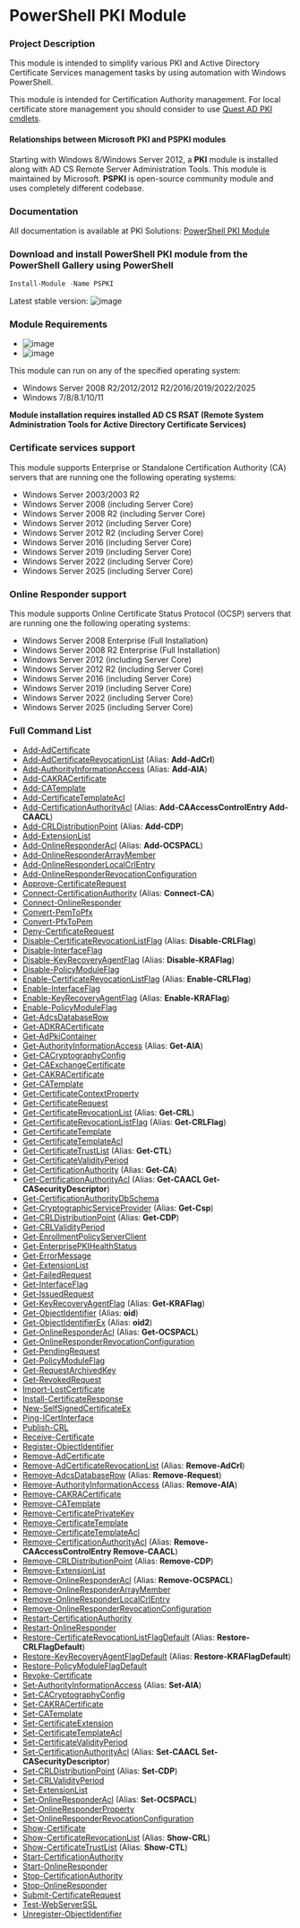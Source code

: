 # PowerShell PKI Module

### Project Description

This module is intended to simplify various PKI and Active Directory Certificate Services management tasks by using automation with Windows PowerShell.

This module is intended for Certification Authority management. For local certificate store management you should consider to use [Quest AD PKI cmdlets](http://www.quest.com/powershell/activeroles-server.aspx).

#### Relationships between Microsoft PKI and PSPKI modules

Starting with Windows 8/Windows Server 2012, a **PKI** module is installed along with AD CS Remote Server Administration Tools. This module is maintained by Microsoft. **PSPKI** is open-source community module and uses completely different codebase.

### Documentation

All documentation is available at PKI Solutions: [PowerShell PKI Module](https://www.pkisolutions.com/tools/pspki/)

### Download and install PowerShell PKI module from the PowerShell Gallery using PowerShell
```PowerShell
Install-Module -Name PSPKI
```
Latest stable version: ![image](https://img.shields.io/powershellgallery/v/PSPKI)

### Module Requirements

* ![image](https://img.shields.io/badge/PowerShell-3.0-blue.svg)
* ![image](https://img.shields.io/badge/.NET_Framework-4.7.2-blue.svg)

This module can run on any of the specified operating system:
* Windows Server 2008 R2/2012/2012 R2/2016/2019/2022/2025
* Windows 7/8/8.1/10/11

**Module installation requires installed AD CS RSAT (Remote System Administration Tools for Active Directory Certificate Services)**

### Certificate services support

This module supports Enterprise or Standalone Certification Authority (CA) servers that are running one the following operating systems:
* Windows Server 2003/2003 R2
* Windows Server 2008 (including Server Core)
* Windows Server 2008 R2 (including Server Core)
* Windows Server 2012 (including Server Core)
* Windows Server 2012 R2 (including Server Core)
* Windows Server 2016 (including Server Core)
* Windows Server 2019 (including Server Core)
* Windows Server 2022 (including Server Core)
* Windows Server 2025 (including Server Core)

### Online Responder support

This module supports Online Certificate Status Protocol (OCSP) servers that are running one the following operating systems:
* Windows Server 2008 Enterprise (Full Installation)
* Windows Server 2008 R2 Enterprise (Full Installation)
* Windows Server 2012 (including Server Core)
* Windows Server 2012 R2 (including Server Core)
* Windows Server 2016 (including Server Core)
* Windows Server 2019 (including Server Core)
* Windows Server 2022 (including Server Core)
* Windows Server 2025 (including Server Core)

### Full Command List ###
* [Add-AdCertificate](https://www.sysadmins.lv/projects/pspki/Add-AdCertificate.aspx)
* [Add-AdCertificateRevocationList](https://www.sysadmins.lv/projects/pspki/Add-AdCertificateRevocationList.aspx) (Alias: **Add-AdCrl**)
* [Add-AuthorityInformationAccess](https://www.sysadmins.lv/projects/pspki/Add-AuthorityInformationAccess.aspx) (Alias: **Add-AIA**)
* [Add-CAKRACertificate](https://www.sysadmins.lv/projects/pspki/Add-CAKRACertificate.aspx)
* [Add-CATemplate](https://www.sysadmins.lv/projects/pspki/Add-CATemplate.aspx)
* [Add-CertificateTemplateAcl](https://www.sysadmins.lv/projects/pspki/Add-CertificateTemplateAcl.aspx)
* [Add-CertificationAuthorityAcl](https://www.sysadmins.lv/projects/pspki/Add-CertificationAuthorityAcl.aspx) (Alias: **Add-CAAccessControlEntry Add-CAACL**)
* [Add-CRLDistributionPoint](https://www.sysadmins.lv/projects/pspki/Add-CRLDistributionPoint.aspx) (Alias: **Add-CDP**)
* [Add-ExtensionList](https://www.sysadmins.lv/projects/pspki/Add-ExtensionList.aspx)
* [Add-OnlineResponderAcl](https://www.sysadmins.lv/projects/pspki/Add-OnlineResponderAcl.aspx) (Alias: **Add-OCSPACL**)
* [Add-OnlineResponderArrayMember](https://www.sysadmins.lv/projects/pspki/Add-OnlineResponderArrayMember.aspx)
* [Add-OnlineResponderLocalCrlEntry](https://www.sysadmins.lv/projects/pspki/Add-OnlineResponderLocalCrlEntry.aspx)
* [Add-OnlineResponderRevocationConfiguration](https://www.sysadmins.lv/projects/pspki/Add-OnlineResponderRevocationConfiguration.aspx)
* [Approve-CertificateRequest](https://www.sysadmins.lv/projects/pspki/Approve-CertificateRequest.aspx)
* [Connect-CertificationAuthority](https://www.sysadmins.lv/projects/pspki/Connect-CertificationAuthority.aspx) (Alias: **Connect-CA**)
* [Connect-OnlineResponder](https://www.sysadmins.lv/projects/pspki/Connect-OnlineResponder.aspx)
* [Convert-PemToPfx](https://www.sysadmins.lv/projects/pspki/Convert-PemToPfx.aspx)
* [Convert-PfxToPem](https://www.sysadmins.lv/projects/pspki/Convert-PfxToPem.aspx)
* [Deny-CertificateRequest](https://www.sysadmins.lv/projects/pspki/Deny-CertificateRequest.aspx)
* [Disable-CertificateRevocationListFlag](https://www.sysadmins.lv/projects/pspki/Disable-CertificateRevocationListFlag.aspx) (Alias: **Disable-CRLFlag**)
* [Disable-InterfaceFlag](https://www.sysadmins.lv/projects/pspki/Disable-InterfaceFlag.aspx)
* [Disable-KeyRecoveryAgentFlag](https://www.sysadmins.lv/projects/pspki/Disable-KeyRecoveryAgentFlag.aspx) (Alias: **Disable-KRAFlag**)
* [Disable-PolicyModuleFlag](https://www.sysadmins.lv/projects/pspki/Disable-PolicyModuleFlag.aspx)
* [Enable-CertificateRevocationListFlag](https://www.sysadmins.lv/projects/pspki/Enable-CertificateRevocationListFlag.aspx) (Alias: **Enable-CRLFlag**)
* [Enable-InterfaceFlag](https://www.sysadmins.lv/projects/pspki/Enable-InterfaceFlag.aspx)
* [Enable-KeyRecoveryAgentFlag](https://www.sysadmins.lv/projects/pspki/Enable-KeyRecoveryAgentFlag.aspx) (Alias: **Enable-KRAFlag**)
* [Enable-PolicyModuleFlag](https://www.sysadmins.lv/projects/pspki/Enable-PolicyModuleFlag.aspx)
* [Get-AdcsDatabaseRow](https://www.sysadmins.lv/projects/pspki/Get-AdcsDatabaseRow.aspx)
* [Get-ADKRACertificate](https://www.sysadmins.lv/projects/pspki/Get-ADKRACertificate.aspx)
* [Get-AdPkiContainer](https://www.sysadmins.lv/projects/pspki/Get-AdPkiContainer.aspx)
* [Get-AuthorityInformationAccess](https://www.sysadmins.lv/projects/pspki/Get-AuthorityInformationAccess.aspx) (Alias: **Get-AIA**)
* [Get-CACryptographyConfig](https://www.sysadmins.lv/projects/pspki/Get-CACryptographyConfig.aspx)
* [Get-CAExchangeCertificate](https://www.sysadmins.lv/projects/pspki/Get-CAExchangeCertificate.aspx)
* [Get-CAKRACertificate](https://www.sysadmins.lv/projects/pspki/Get-CAKRACertificate.aspx)
* [Get-CATemplate](https://www.sysadmins.lv/projects/pspki/Get-CATemplate.aspx)
* [Get-CertificateContextProperty](https://www.sysadmins.lv/projects/pspki/Get-CertificateContextProperty.aspx)
* [Get-CertificateRequest](https://www.sysadmins.lv/projects/pspki/Get-CertificateRequest.aspx)
* [Get-CertificateRevocationList](https://www.sysadmins.lv/projects/pspki/Get-CertificateRevocationList.aspx) (Alias: **Get-CRL**)
* [Get-CertificateRevocationListFlag](https://www.sysadmins.lv/projects/pspki/Get-CertificateRevocationListFlag.aspx) (Alias: **Get-CRLFlag**)
* [Get-CertificateTemplate](https://www.sysadmins.lv/projects/pspki/Get-CertificateTemplate.aspx)
* [Get-CertificateTemplateAcl](https://www.sysadmins.lv/projects/pspki/Get-CertificateTemplateAcl.aspx)
* [Get-CertificateTrustList](https://www.sysadmins.lv/projects/pspki/Get-CertificateTrustList.aspx) (Alias: **Get-CTL**)
* [Get-CertificateValidityPeriod](https://www.sysadmins.lv/projects/pspki/Get-CertificateValidityPeriod.aspx)
* [Get-CertificationAuthority](https://www.sysadmins.lv/projects/pspki/Get-CertificationAuthority.aspx) (Alias: **Get-CA**)
* [Get-CertificationAuthorityAcl](https://www.sysadmins.lv/projects/pspki/Get-CertificationAuthorityAcl.aspx) (Alias: **Get-CAACL Get-CASecurityDescriptor**)
* [Get-CertificationAuthorityDbSchema](https://www.sysadmins.lv/projects/pspki/Get-CertificationAuthorityDbSchema.aspx)
* [Get-CryptographicServiceProvider](https://www.sysadmins.lv/projects/pspki/Get-CryptographicServiceProvider.aspx) (Alias: **Get-Csp**)
* [Get-CRLDistributionPoint](https://www.sysadmins.lv/projects/pspki/Get-CRLDistributionPoint.aspx) (Alias: **Get-CDP**)
* [Get-CRLValidityPeriod](https://www.sysadmins.lv/projects/pspki/Get-CRLValidityPeriod.aspx)
* [Get-EnrollmentPolicyServerClient](https://www.sysadmins.lv/projects/pspki/Get-EnrollmentPolicyServerClient.aspx)
* [Get-EnterprisePKIHealthStatus](https://www.sysadmins.lv/projects/pspki/Get-EnterprisePKIHealthStatus.aspx)
* [Get-ErrorMessage](https://www.sysadmins.lv/projects/pspki/Get-ErrorMessage.aspx)
* [Get-ExtensionList](https://www.sysadmins.lv/projects/pspki/Get-ExtensionList.aspx)
* [Get-FailedRequest](https://www.sysadmins.lv/projects/pspki/Get-FailedRequest.aspx)
* [Get-InterfaceFlag](https://www.sysadmins.lv/projects/pspki/Get-InterfaceFlag.aspx)
* [Get-IssuedRequest](https://www.sysadmins.lv/projects/pspki/Get-IssuedRequest.aspx)
* [Get-KeyRecoveryAgentFlag](https://www.sysadmins.lv/projects/pspki/Get-KeyRecoveryAgentFlag.aspx) (Alias: **Get-KRAFlag**)
* [Get-ObjectIdentifier](https://www.sysadmins.lv/projects/pspki/Get-ObjectIdentifier.aspx) (Alias: **oid**)
* [Get-ObjectIdentifierEx](https://www.sysadmins.lv/projects/pspki/Get-ObjectIdentifierEx.aspx) (Alias: **oid2**)
* [Get-OnlineResponderAcl](https://www.sysadmins.lv/projects/pspki/Get-OnlineResponderAcl.aspx) (Alias: **Get-OCSPACL**)
* [Get-OnlineResponderRevocationConfiguration](https://www.sysadmins.lv/projects/pspki/Get-OnlineResponderRevocationConfiguration.aspx)
* [Get-PendingRequest](https://www.sysadmins.lv/projects/pspki/Get-PendingRequest.aspx)
* [Get-PolicyModuleFlag](https://www.sysadmins.lv/projects/pspki/Get-PolicyModuleFlag.aspx)
* [Get-RequestArchivedKey](https://www.sysadmins.lv/projects/pspki/Get-RequestArchivedKey.aspx)
* [Get-RevokedRequest](https://www.sysadmins.lv/projects/pspki/Get-RevokedRequest.aspx)
* [Import-LostCertificate](https://www.sysadmins.lv/projects/pspki/Import-LostCertificate.aspx)
* [Install-CertificateResponse](https://www.sysadmins.lv/projects/pspki/Install-CertificateResponse.aspx)
* [New-SelfSignedCertificateEx](https://www.sysadmins.lv/projects/pspki/New-SelfSignedCertificateEx.aspx)
* [Ping-ICertInterface](https://www.sysadmins.lv/projects/pspki/Ping-ICertInterface.aspx)
* [Publish-CRL](https://www.sysadmins.lv/projects/pspki/Publish-CRL.aspx)
* [Receive-Certificate](https://www.sysadmins.lv/projects/pspki/Receive-Certificate.aspx)
* [Register-ObjectIdentifier](https://www.sysadmins.lv/projects/pspki/Register-ObjectIdentifier.aspx)
* [Remove-AdCertificate](https://www.sysadmins.lv/projects/pspki/Remove-AdCertificate.aspx)
* [Remove-AdCertificateRevocationList](https://www.sysadmins.lv/projects/pspki/Remove-AdCertificateRevocationList.aspx) (Alias: **Remove-AdCrl**)
* [Remove-AdcsDatabaseRow](https://www.sysadmins.lv/projects/pspki/Remove-AdcsDatabaseRow.aspx) (Alias: **Remove-Request**)
* [Remove-AuthorityInformationAccess](https://www.sysadmins.lv/projects/pspki/Remove-AuthorityInformationAccess.aspx) (Alias: **Remove-AIA**)
* [Remove-CAKRACertificate](https://www.sysadmins.lv/projects/pspki/Remove-CAKRACertificate.aspx)
* [Remove-CATemplate](https://www.sysadmins.lv/projects/pspki/Remove-CATemplate.aspx)
* [Remove-CertificatePrivateKey](https://www.sysadmins.lv/projects/pspki/Remove-CertificatePrivateKey.aspx)
* [Remove-CertificateTemplate](https://www.sysadmins.lv/projects/pspki/Remove-CertificateTemplate.aspx)
* [Remove-CertificateTemplateAcl](https://www.sysadmins.lv/projects/pspki/Remove-CertificateTemplateAcl.aspx)
* [Remove-CertificationAuthorityAcl](https://www.sysadmins.lv/projects/pspki/Remove-CertificationAuthorityAcl.aspx) (Alias: **Remove-CAAccessControlEntry Remove-CAACL**)
* [Remove-CRLDistributionPoint](https://www.sysadmins.lv/projects/pspki/Remove-CRLDistributionPoint.aspx) (Alias: **Remove-CDP**)
* [Remove-ExtensionList](https://www.sysadmins.lv/projects/pspki/Remove-ExtensionList.aspx)
* [Remove-OnlineResponderAcl](https://www.sysadmins.lv/projects/pspki/Remove-OnlineResponderAcl.aspx) (Alias: **Remove-OCSPACL**)
* [Remove-OnlineResponderArrayMember](https://www.sysadmins.lv/projects/pspki/Remove-OnlineResponderArrayMember.aspx)
* [Remove-OnlineResponderLocalCrlEntry](https://www.sysadmins.lv/projects/pspki/Remove-OnlineResponderLocalCrlEntry.aspx)
* [Remove-OnlineResponderRevocationConfiguration](https://www.sysadmins.lv/projects/pspki/Remove-OnlineResponderRevocationConfiguration.aspx)
* [Restart-CertificationAuthority](https://www.sysadmins.lv/projects/pspki/Restart-CertificationAuthority.aspx)
* [Restart-OnlineResponder](https://www.sysadmins.lv/projects/pspki/Restart-OnlineResponder.aspx)
* [Restore-CertificateRevocationListFlagDefault](https://www.sysadmins.lv/projects/pspki/Restore-CertificateRevocationListFlagDefault.aspx) (Alias: **Restore-CRLFlagDefault**)
* [Restore-KeyRecoveryAgentFlagDefault](https://www.sysadmins.lv/projects/pspki/Restore-KeyRecoveryAgentFlagDefault.aspx) (Alias: **Restore-KRAFlagDefault**)
* [Restore-PolicyModuleFlagDefault](https://www.sysadmins.lv/projects/pspki/Restore-PolicyModuleFlagDefault.aspx)
* [Revoke-Certificate](https://www.sysadmins.lv/projects/pspki/Revoke-Certificate.aspx)
* [Set-AuthorityInformationAccess](https://www.sysadmins.lv/projects/pspki/Set-AuthorityInformationAccess.aspx) (Alias: **Set-AIA**)
* [Set-CACryptographyConfig](https://www.sysadmins.lv/projects/pspki/Set-CACryptographyConfig.aspx)
* [Set-CAKRACertificate](https://www.sysadmins.lv/projects/pspki/Set-CAKRACertificate.aspx)
* [Set-CATemplate](https://www.sysadmins.lv/projects/pspki/Set-CATemplate.aspx)
* [Set-CertificateExtension](https://www.sysadmins.lv/projects/pspki/Set-CertificateExtension.aspx)
* [Set-CertificateTemplateAcl](https://www.sysadmins.lv/projects/pspki/Set-CertificateTemplateAcl.aspx)
* [Set-CertificateValidityPeriod](https://www.sysadmins.lv/projects/pspki/Set-CertificateValidityPeriod.aspx)
* [Set-CertificationAuthorityAcl](https://www.sysadmins.lv/projects/pspki/Set-CertificationAuthorityAcl.aspx) (Alias: **Set-CAACL Set-CASecurityDescriptor**)
* [Set-CRLDistributionPoint](https://www.sysadmins.lv/projects/pspki/Set-CRLDistributionPoint.aspx) (Alias: **Set-CDP**)
* [Set-CRLValidityPeriod](https://www.sysadmins.lv/projects/pspki/Set-CRLValidityPeriod.aspx)
* [Set-ExtensionList](https://www.sysadmins.lv/projects/pspki/Set-ExtensionList.aspx)
* [Set-OnlineResponderAcl](https://www.sysadmins.lv/projects/pspki/Set-OnlineResponderAcl.aspx) (Alias: **Set-OCSPACL**)
* [Set-OnlineResponderProperty](https://www.sysadmins.lv/projects/pspki/Set-OnlineResponderProperty.aspx)
* [Set-OnlineResponderRevocationConfiguration](https://www.sysadmins.lv/projects/pspki/Set-OnlineResponderRevocationConfiguration.aspx)
* [Show-Certificate](https://www.sysadmins.lv/projects/pspki/Show-Certificate.aspx)
* [Show-CertificateRevocationList](https://www.sysadmins.lv/projects/pspki/Show-CertificateRevocationList.aspx) (Alias: **Show-CRL**)
* [Show-CertificateTrustList](https://www.sysadmins.lv/projects/pspki/Show-CertificateTrustList.aspx) (Alias: **Show-CTL**)
* [Start-CertificationAuthority](https://www.sysadmins.lv/projects/pspki/Start-CertificationAuthority.aspx)
* [Start-OnlineResponder](https://www.sysadmins.lv/projects/pspki/Start-OnlineResponder.aspx)
* [Stop-CertificationAuthority](https://www.sysadmins.lv/projects/pspki/Stop-CertificationAuthority.aspx)
* [Stop-OnlineResponder](https://www.sysadmins.lv/projects/pspki/Stop-OnlineResponder.aspx)
* [Submit-CertificateRequest](https://www.sysadmins.lv/projects/pspki/Submit-CertificateRequest.aspx)
* [Test-WebServerSSL](https://www.sysadmins.lv/projects/pspki/Test-WebServerSSL.aspx)
* [Unregister-ObjectIdentifier](https://www.sysadmins.lv/projects/pspki/Unregister-ObjectIdentifier.aspx)

